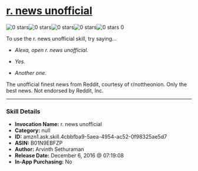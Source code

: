 # [r. news unofficial](http://alexa.amazon.com/#skills/amzn1.ask.skill.4cbbfba9-5aea-4954-ac52-0f98325ae5d7)
![0 stars](../../images/ic_star_border_black_18dp_1x.png)![0 stars](../../images/ic_star_border_black_18dp_1x.png)![0 stars](../../images/ic_star_border_black_18dp_1x.png)![0 stars](../../images/ic_star_border_black_18dp_1x.png)![0 stars](../../images/ic_star_border_black_18dp_1x.png) 0

To use the r. news unofficial skill, try saying...

* *Alexa, open r. news unofficial.*

* *Yes.*

* *Another one.*

The unofficial finest news from Reddit, courtesy of r/nottheonion. Only the best news. Not endorsed by Reddit, Inc.

***

### Skill Details

* **Invocation Name:** r. news unofficial
* **Category:** null
* **ID:** amzn1.ask.skill.4cbbfba9-5aea-4954-ac52-0f98325ae5d7
* **ASIN:** B01N9EBFZP
* **Author:** Arvinth Sethuraman
* **Release Date:** December 6, 2016 @ 07:19:08
* **In-App Purchasing:** No
